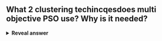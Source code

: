 ## What 2 clustering techincqesdoes multi objective PSO use? Why is it needed?
<details>
<summary><b>Reveal answer</b></summary>
to maintain diversity in the archive:<br>- Hierarchical clustering<br>- Crowding distance
</details>
